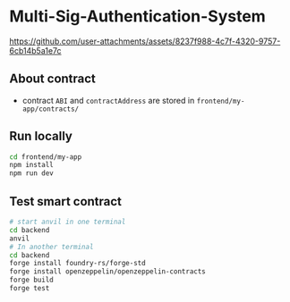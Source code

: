 # Multi-Sig-Authentication-System



https://github.com/user-attachments/assets/8237f988-4c7f-4320-9757-6cb14b5a1e7c




## About contract

- contract `ABI` and `contractAddress` are stored in `frontend/my-app/contracts/`

## Run locally

```bash
cd frontend/my-app
npm install
npm run dev
```


## Test smart contract

```bash
# start anvil in one terminal
cd backend
anvil
# In another terminal
cd backend
forge install foundry-rs/forge-std 
forge install openzeppelin/openzeppelin-contracts
forge build
forge test
```
